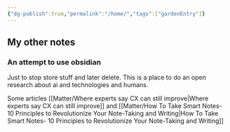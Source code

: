 ```yaml
---
{"dg-publish":true,"permalink":"/home/","tags":["gardenEntry"]}
---
```


## My other notes

### An attempt to use obsidian

Just to stop store stuff and later delete. This is a place to do an open research about ai and technologies and humans.

Some articles [[Matter/Where experts say CX can still improve\|Where experts say CX can still improve]] and [[Matter/How To Take Smart Notes- 10 Principles to Revolutionize Your Note-Taking and Writing\|How To Take Smart Notes- 10 Principles to Revolutionize Your Note-Taking and Writing]]